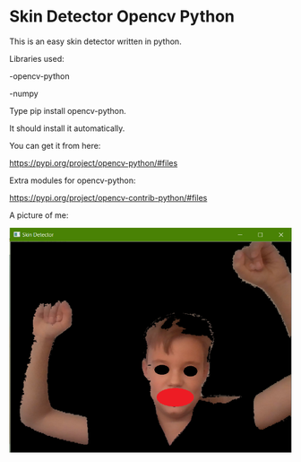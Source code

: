 # Skin Detector Opencv Python
This is an easy skin detector written in python.

Libraries used:

-opencv-python

-numpy

Type pip install opencv-python.

It should install it automatically.

You can get it from here:

https://pypi.org/project/opencv-python/#files

Extra modules for opencv-python:

https://pypi.org/project/opencv-contrib-python/#files

A picture of me:

![](Me.png)
